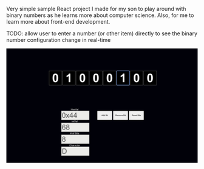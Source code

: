 Very simple sample React project I made for my son to play around with binary numbers as he learns more about computer science.  Also, for me to learn more about front-end development.

TODO: allow user to enter a number (or other item) directly to see the binary number configuration change in real-time


![Screenshot](image.png)